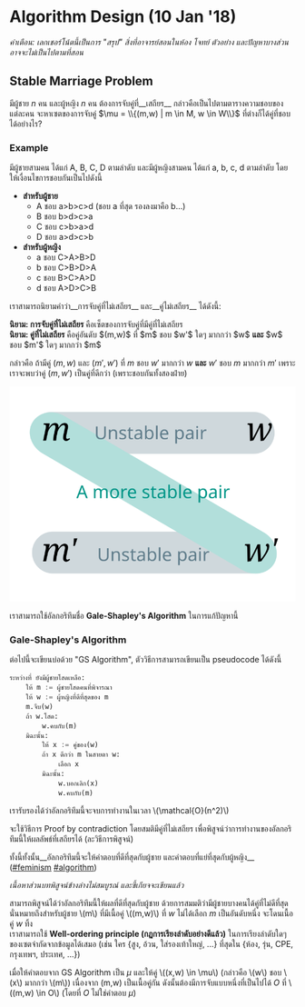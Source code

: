 # Algorithm Design (10 Jan '18)
*คำเตือน: เลกเชอร์โน้ตนี้เป็นการ "สรุป" สิ่งที่อาจารย์สอนในห้อง โจทย์ ตัวอย่าง และปัญหาบางส่วนอาจจะไม่เป็นไปตามที่สอน*

## Stable Marriage Problem
มีผู้ชาย $n$ คน และผู้หญิง $n$ คน ต้องการจับคู่ที่__เสถียร__ กล่าวคือเป็นไปตามตารางความชอบของแต่ละคน จะหาเซตของการจับคู่ $\mu = \\{(m,w) | m \in M, w \in W\\}$ ที่ต่างก็ได้คู่ที่ชอบได้อย่างไร?

### Example
มีผู้ชายสามคน ได้แก่ A, B, C, D ตามลำดับ และมีผู้หญิงสามคน ได้แก่ a, b, c, d ตามลำดับ โดยให้เงื่อนไขการชอบกันเป็นไปดังนี้

* __สำหรับผู้ชาย__
    * A ชอบ a>b>c>d (ชอบ a ที่สุด รองลงมาคือ b...)
    * B ชอบ b>d>c>a
    * C ชอบ c>b>a>d
    * D ชอบ a>d>c>b
* __สำหรับผู้หญิง__
    * a ชอบ C>A>B>D
    * b ชอบ C>B>D>A
    * c ชอบ B>C>A>D
    * d ชอบ A>D>C>B

เราสามารถนิยามคำว่า__การจับคู่ที่ไม่เสถียร__ และ__คู่ไม่เสถียร__ ได้ดังนี้:

<div class="alert alert-primary" role="alert">
<b>นิยาม: การจับคู่ที่ไม่เสถียร</b> คือเซ็ตของการจับคู่ที่มีคู่ที่ไม่เสถียร 
</div>

<div class="alert alert-primary" role="alert">
<b>นิยาม: คู่ที่ไม่เสถียร</b> คือคู่อันดับ $(m,w)$ ที่ $m$ ชอบ $w'$ ใดๆ มากกว่า $w$ <b>และ</b> $w$ ชอบ $m'$ ใดๆ มากกว่า $m$ 
</div>

กล่าวคือ ถ้ามีคู่ $(m,w)$ และ $(m',w')$ ที่ $m$ ชอบ $w'$ มากกว่า $w$ __และ__ $w'$ ชอบ $m$ มากกว่า $m'$ เพราะเราจะพบว่าคู่ $(m,w')$ เป็นคู่ที่ดีกว่า (เพราะชอบกันทั้งสองฝ่าย)

![Unstable pair](imgs/stablemarriage_unstablepair.svg)

เราสามารถใช้อัลกอริทึมชื่อ __Gale-Shapley's Algorithm__ ในการแก้ปัญหานี้

### Gale-Shapley's Algorithm

ต่อไปนี้จะเขียนบ่อด้วย "GS Algorithm", ตัววิธีการสามารถเขียนเป็น pseudocode ได้ดังนี้

```python
ระหว่างที่ ยังมีผู้ชายโสดเหลือ:   
    ให้ m := ผู้ชายโสดคนที่พิจารณา   
    ให้ w := ผู้หญิงที่ดีที่สุดของ m
    m.จีบ(w)
    ถ้า w.โสด:
        w.คบกับ(m)
    มิฉะนั้น:
        ให้ x := คู่ของ(w)
        ถ้า x ดีกว่า m ในสายตา w:
            เลือก x
        มิฉะนั้น:
            w.บอกเลิก(x)
            w.คบกับ(m)
```

เรารับรองได้ว่าอัลกอริทึมนี้จะจบการทำงานในเวลา \\(\mathcal{O}(n^2)\\)

จะใช้วิธีการ Proof by contradiction โดยสมติมีคู่ที่ไม่เสถียร เพื่อพิสูจน์ว่าการทำงานของอัลกอริทึมนี้ให้ผลลัพธ์ที่เสถียรได้ (ละวิธีการพิสูจน์)

ทั้งนี้ทั้งนั้น__อัลกอริทึมนี้จะให้คำตอบที่ดีที่สุดกับผู้ชาย และคำตอบที่แย่ที่สุดกับผู้หญิง__ ([#feminism](https://twitter.com/search?q=%23feminism) [#algorithm](https://twitter.com/search?q=%23algorithm))  

*เนื้อหาส่วนบทพิสูจน์ข้างล่างไม่สมบูรณ์ และขี้เกียจจะเขียนแล้ว*

สามารถพิสูจน์ได้ว่าอัลกอริทึมนี้ให้ผลที่ดีที่สุดกับผู้ชาย ด้วยการสมมติว่ามีผู้ชายบางคนได้คู่ที่ไม่ดีที่สุด นั่นหมายถึงสำหรับผู้ชาย \\(m\\) ที่มีเนื้อคู่ \\((m,w)\\) ที่ $w$ ไม่ได้เลือก $m$ เป็นอันดับหนึ่ง จะโดนเนื้อคู่ $w$ ทิ้ง  
เราสามารถใช้ __Well-ordering principle (กฏการเรียงลำดับอย่างดีแล้ว)__ ในการเรียงลำดับใดๆ ของเซตจำกัดจากข้อมูลได้เสมอ (เช่น ใคร {สูง, อ้วน, ใส่รองเท้าใหญ่, ...} ที่สุดใน {ห้อง, รุ่น, CPE, กรุงเทพฯ, ประเทศ, ...})

เมื่อให้คำตอบจาก GS Algorithm เป็น $\mu$ และให้คู่ \\((x,w) \in \mu\\) (กล่าวคือ \\(w\\) ชอบ \\(x\\) มากกว่า \\(m\\))
เนื่องจาก (m,w) เป็นเนื้อคู่กัน ดังนั้นต้องมีการจับแบบหนึ่งที่เป็นไปได้ $O$ ที่ \\((m,w) \in O\\) (โดยที่ $O$ ไม่ใช่คำตอบ $\mu$)
